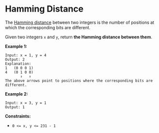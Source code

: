 # Hamming Distance

The [Hamming distance](https://en.wikipedia.org/wiki/Hamming_distance) between two integers is the number of positions at which the corresponding bits are different.

Given two integers `x` and `y`, return __the **Hamming distance** between them__.

**Example 1:**
```
Input: x = 1, y = 4
Output: 2
Explanation:
1   (0 0 0 1)
4   (0 1 0 0)
       ↑   ↑
The above arrows point to positions where the corresponding bits are different.
```

**Example 2:**
```
Input: x = 3, y = 1
Output: 1
```

**Constraints:**
* `0 <= x, y <= 231 - 1`
